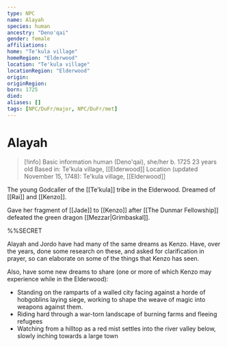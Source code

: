 ```yaml
---
type: NPC
name: Alayah
species: human
ancestry: "Deno'qai"
gender: female
affiliations: 
home: "Te'kula village"
homeRegion: "Elderwood"
location: "Te'kula village"
locationRegion: "Elderwood"
origin:
originRegion:
born: 1725
died: 
aliases: []
tags: [NPC/DuFr/major, NPC/DuFr/met]
---
```

# Alayah
>[!info] Basic information
>human (Deno'qai), she/her
>b. 1725
>23 years old
>Based in: Te'kula village, [[Elderwood]]
>Location (updated November 15, 1748): Te'kula village, [[Elderwood]]

The young Godcaller of the [[Te'kula]] tribe in the Elderwood. Dreamed of [[Rai]] and [[Kenzo]]. 

Gave her fragment of [[Jade]] to [[Kenzo]] after [[The Dunmar Fellowship]] defeated the green dragon [[Mezzar|Grimbaskal]]. 

%%SECRET

Alayah and Jordo have had many of the same dreams as Kenzo. Have, over the years, done some research on these, and asked for clarification in prayer, so can elaborate on some of the things that Kenzo has seen.

Also, have some new dreams to share (one or more of which Kenzo may experience while in the Elderwood):

-   Standing on the ramparts of a walled city facing against a horde of hobgoblins laying siege, working to shape the weave of magic into weapons against them.
-   Riding hard through a war-torn landscape of burning farms and fleeing refugees
-   Watching from a hilltop as a red mist settles into the river valley below, slowly inching towards a large town